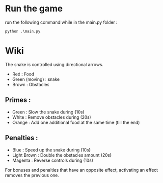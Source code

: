 # Run the game
run the following command while in the main.py folder :
```
python .\main.py
```

# Wiki

The snake is controlled using directional arrows.

- Red : Food
- Green (moving) : snake
- Brown : Obstacles

## Primes :
- Green : Slow the snake during (10s)
- White : Remove obstacles during (20s)
- Orange : Add one additional food at the same time (till the end)

## Penalties :
- Blue : Speed up the snake during (10s)
- Light Brown : Double the obstacles amount (20s)
- Magenta : Reverse controls during (10s)

For bonuses and penalties that have an opposite effect, activating an effect removes the previous one.
